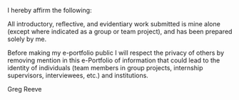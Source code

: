 I hereby affirm the following:

All introductory, reflective, and evidentiary work submitted is mine alone (except where indicated as a group or team project), and has been prepared solely by me.

Before making my e-portfolio public I will respect the privacy of others by removing mention in this e-Portfolio of information that could lead to the identity of individuals (team members in group projects, internship supervisors, interviewees, etc.) and institutions.

Greg Reeve
